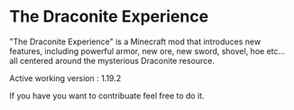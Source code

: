 # The Draconite Experience

"The Draconite Experience" is a Minecraft mod that introduces new features, including powerful armor, new ore, new sword, shovel, hoe etc... all centered around the mysterious Draconite resource.

Active working version : 1.19.2

If you have you want to contribuate feel free to do it.
